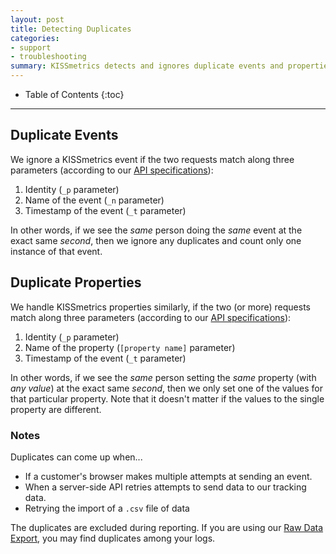 ```yaml
---
layout: post
title: Detecting Duplicates
categories:
- support
- troubleshooting
summary: KISSmetrics detects and ignores duplicate events and properties.
---
```

* Table of Contents
{:toc}
* * *

## Duplicate Events

We ignore a KISSmetrics event if the two requests match along three parameters (according to our [API specifications][specs]):

1. Identity (`_p` parameter)
2. Name of the event (`_n` parameter)
3. Timestamp of the event (`_t` parameter)

In other words, if we see the *same* person doing the *same* event at the exact same *second*, then we ignore any duplicates and count only one instance of that event.

## Duplicate Properties

We handle KISSmetrics properties similarly, if the two (or more) requests match along three parameters (according to our [API specifications][specs]):

1. Identity (`_p` parameter)
2. Name of the property (`[property name]` parameter)
3. Timestamp of the event (`_t` parameter)

In other words, if we see the *same* person setting the *same* property (with *any value*) at the exact same *second*, then we only set one of the values for that particular property. Note that it doesn't matter if the values to the single property are different.

<!--

### Exception: Beacon API

Nearly all of our APIs already include the timestamp (`_t` parameter) in each request to our tracking server. However, our Beacon API generally *does not*, because you won't know the time each person sees the Beacon. That's fine - we can use the time that the tracking server got the event.

However, ***when it's up to our tracking servers to determine the time, we may ignore duplicate requests when they come within 5 minutes of each other.***

As an example, suppose you have a Beacon in a marketing email, to trigger an event for "Viewed Email".

* I open the email, initially triggering the "Viewed Email" event.
* I close the email right away, but open it again in 3 minutes. I don't trigger any events because I did the same event twice within 5 minutes.
* I close the email again, but check it again an hour later. I trigger "Viewed Email" for the second time.

To reiterate: ***when it's up to our tracking servers to determine the time***, we ignore duplicate requests when they come within 5 minutes of each other. This usually happens only with the Beacon API, because our other APIs do specify the timestamp.

*Technical notes: If you send the exact same request to the same tracking server (which is not guaranteed since we have many servers and load balance between them) the server may respond with an HTTP 304 response instead of an HTTP 200 response. The event is actually still logged, but will be ignored (since the HTTP status is 304). This only happens if the client (such as a browser) sends an If-Modified header and the same request hits the same server within 5 minutes. These 304 requests are hidden in Live and our other reports.*

-->

### Notes

Duplicates can come up when...

* If a customer's browser makes multiple attempts at sending an event.
* When a server-side API retries attempts to send data to our tracking data.
* Retrying the import of a `.csv` file of data

The duplicates are excluded during reporting. If you are using our [Raw Data Export][export], you may find duplicates among your logs.

[specs]: /apis/specifications
[beacon]: /apis/beacon
[export]: /apis/data
